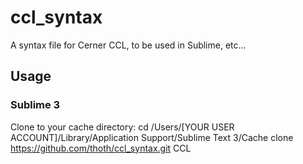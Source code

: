 ccl_syntax
==========

A syntax file for Cerner CCL, to be used in Sublime, etc...

## Usage
### Sublime 3
Clone to your cache directory:
cd /Users/[YOUR USER ACCOUNT]/Library/Application Support/Sublime Text 3/Cache
clone https://github.com/thoth/ccl_syntax.git CCL

